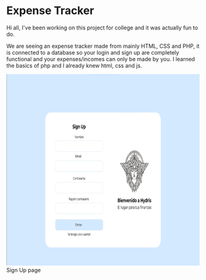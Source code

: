 <h1>Expense Tracker</h1>

<p>Hi all, I've been working on this project for college and it was actually fun to do.</p>

<p>We are seeing an expense tracker made from mainly HTML, CSS and PHP, it is connected to a 
database so your login and sign up are completely functional and your expenses/incomes can 
only be made by you. I learned the basics of php and I already knew html, css and js.</p>


<img src="./img/signup.jpg" width="820" height="500">
<figcaption>Sign Up page</figcaption>
